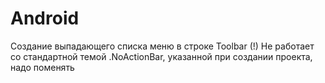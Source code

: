 # Android
Создание выпадающего списка меню в строке Toolbar
(!) Не работает со стандартной темой .NoActionBar, указанной при создании проекта, надо поменять

